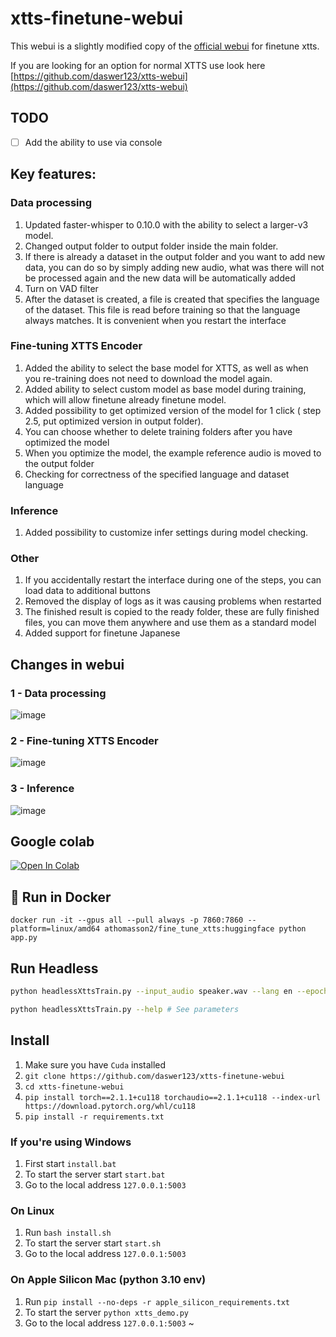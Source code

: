 # xtts-finetune-webui

This webui is a slightly modified copy of the [official webui](https://github.com/coqui-ai/TTS/pull/3296) for finetune xtts.

If you are looking for an option for normal XTTS use look here [https://github.com/daswer123/xtts-webui](https://github.com/daswer123/xtts-webui)

## TODO
- [ ] Add the ability to use via console 

## Key features:

### Data processing

1. Updated faster-whisper to 0.10.0 with the ability to select a larger-v3 model.
2. Changed output folder to output folder inside the main folder.
3. If there is already a dataset in the output folder and you want to add new data, you can do so by simply adding new audio, what was there will not be processed again and the new data will be automatically added
4. Turn on VAD filter
5. After the dataset is created, a file is created that specifies the language of the dataset. This file is read before training so that the language always matches. It is convenient when you restart the interface

### Fine-tuning XTTS Encoder

1. Added the ability to select the base model for XTTS, as well as when you re-training does not need to download the model again.
2. Added ability to select custom model as base model during training, which will allow finetune already finetune model.
3. Added possibility to get optimized version of the model for 1 click ( step 2.5, put optimized version in output folder).
4. You can choose whether to delete training folders after you have optimized the model
5. When you optimize the model, the example reference audio is moved to the output folder
6. Checking for correctness of the specified language and dataset language

### Inference

1. Added possibility to customize infer settings during model checking.

### Other

1. If you accidentally restart the interface during one of the steps, you can load data to additional buttons
2. Removed the display of logs as it was causing problems when restarted
3. The finished result is copied to the ready folder, these are fully finished files, you can move them anywhere and use them as a standard model
4. Added support for finetune Japanese 

## Changes in webui

### 1 - Data processing

![image](https://github.com/daswer123/xtts-finetune-webui/assets/22278673/8f09b829-098b-48f5-9668-832e7319403b)

### 2 - Fine-tuning XTTS Encoder

![image](https://github.com/daswer123/xtts-finetune-webui/assets/22278673/897540d9-3a6b-463c-abb8-261c289cc929)

### 3 - Inference

![image](https://github.com/daswer123/xtts-finetune-webui/assets/22278673/aa05bcd4-8642-4de4-8f2f-bc0f5571af63)

## Google colab
[![Open In Colab](https://colab.research.google.com/assets/colab-badge.svg)](https://colab.research.google.com/github/DrewThomasson/xtts-finetune-webui/blob/main/notebook/xtts_finetune_webui.ipynb)

## 🐳 Run in Docker 
```docker
docker run -it --gpus all --pull always -p 7860:7860 --platform=linux/amd64 athomasson2/fine_tune_xtts:huggingface python app.py
```
## Run Headless

```bash
python headlessXttsTrain.py --input_audio speaker.wav --lang en --epochs 10 # Example with parameters

python headlessXttsTrain.py --help # See parameters
```

## Install

1. Make sure you have `Cuda` installed
2. `git clone https://github.com/daswer123/xtts-finetune-webui`
3. `cd xtts-finetune-webui`
4. `pip install torch==2.1.1+cu118 torchaudio==2.1.1+cu118 --index-url https://download.pytorch.org/whl/cu118`
5. `pip install -r requirements.txt`

### If you're using Windows

1. First start `install.bat`
2. To start the server start `start.bat`
3. Go to the local address `127.0.0.1:5003`

### On Linux

1. Run `bash install.sh`
2. To start the server start `start.sh`
3. Go to the local address `127.0.0.1:5003`

### On Apple Silicon Mac (python 3.10 env)
1. Run `pip install --no-deps -r apple_silicon_requirements.txt`
2. To start the server `python xtts_demo.py`
3. Go to the local address `127.0.0.1:5003`
~                                            
